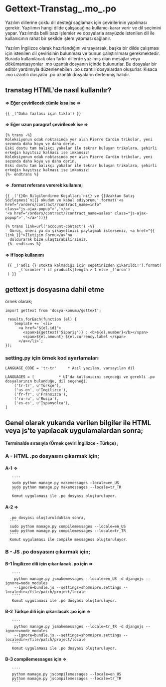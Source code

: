 # Gettext-Transtag_.mo_.po

Yazılım dillerine çoklu dil desteği sağlamak için çevirilerinin yapılması gerekir. Yazılımın hangi dilde çalışacağına kullanıcı karar verir ve dil seçimini yapar. Yazılımda belli bazı işlemler ve dosyalarla arayüzde istenilen dil ile kullanıcının rahat bir şekilde işlem yapması sağlanır.

Yazılım İngilizce olarak hazırlandığını varsayarsak, başka bir dilde çalışması için istenilen dil çevirisinin bulunması ve bunun çalıştırılması gerekmektedir. Burada kullanılacak olan farklı dillerde yazılmış olan mesajlar veya dökümantasyonlar .mo uzantılı dosyanın içinde bulunurlar. Bu dosyalar bir editör yardımıyla düzenlenebilen .po uzantılı dosyalardan oluşurlar. Kısaca .mo uzantılı dosyalar .po uzantılı dosyaların derlenmiş halidir. 


## transtag HTML'de nasıl kullanılır?

####   => Eğer çevirilecek cümle kısa ise =>
```
{{ _(‘Daha fazlası için tıkla') }}
```
####   => Eğer uzun paragraf çevirilecek ise =>

```
{% trans -%}
Koleksiyonun odak noktasında yer alan Pierre Cardin trikolar, yeni sezonda daha koyu ve daha derin.
Eski dostu tam balıkçı yakalar ile tekrar buluşan trikolara, şehirli erkeğin kayıtsız kalması ise imkansız!
Koleksiyonun odak noktasında yer alan Pierre Cardin trikolar, yeni sezonda daha koyu ve daha derin.
Eski dostu tam balıkçı yakalar ile tekrar buluşan trikolara, şehirli erkeğin kayıtsız kalması ise imkansız!
{%- endtrans %}
```
####   => .format referans vererek kullanım;

````
{{ _('{}Ön Bilgilendirme Koşulları`nı{} ve {}Uzaktan Satış
Sözleşmesi`ni{} okudum ve kabul ediyorum.'.format('<a href="/orders/contract/?contract_name=info"
class="js-ajax-popup">','</a>',
'<a href="/orders/contract/?contract_name=sales" class="js-ajax-popup">','</a>'))}}
````

````
{% trans link=url('account-contact') -%}
  Görüş, öneri ya da şikayetinizi paylaşmak isterseniz, <a href="{{ link }}">İletişim Formu</a>’nu 
  doldurarak bize ulaştırabilirsiniz.
 {%- endtrans %}
````
####   => if loop kullanımı

```
 {{ _('adlı {} stokta kalmadığı için sepetinizden çıkarıldı!').format(
      _('ürünler') if products|length > 1 else _('ürün')
 ) }}
```

##  gettext js dosyasına dahil etme
örnek olarak;
````
import gettext from 'dosya-konumu/gettext';

 results.forEach(function (el) {
    template += `<li>
      <a href="${el.id}">
        <span>${gettext('Sipariş')} : <b>${el.number}</b></span> 
        <span>${el.amount} ${el.currency.label </span>
      </a></li>`;
});
````

### setting.py için örnek kod ayarlamaları
````
LANGUAGE_CODE = 'tr-tr' 	* Asıl yazılan, varsayılan dil

LANGUAGES = [  			* UI'da kullanıcını seçeceği ve gerekli .po dosyalarının bulunduğu, dil seçeneği.  
    ('tr-tr', u'Türkçe'),      
    ('us-en', u'İngilizce'),
    ('fr-fr', u'Fransızca'),
    ('ru-ru', u'Rusça'),
    ('es-es', u'İspanyolca'),
]
````

## Genel olarak yukarıda verilen bilgiler ile HTML veya js'te yapılacak uygulamalardan sonra;

#### Terminalde sırasıyla (Örnek çeviri İngilizce - Türkçe) ;

  ### A - HTML .po dosyasını çıkarmak için;
   #### A-1 => 

       ````
       sudo python manage.py makemessages —locale=en_US
       sudo python manage.py makemessages --locale=tr_TR
       ````
       Komut uygulaması ile .po dosyası oluşturuluyor.

   #### A-2 =>
      .po dosyası oluşturulduktan sonra,
      ````
      sudo python manage.py compilemessages --locale=en_US
      sudo python manage.py compilemessages --locale=tr_TR
      ````
      Komut uygulaması ile compile messagess oluşturuluyor.


 ### B - JS .po dosyasını çıkarmak için;
 
   #### B-1 İngilizce dili için çıkarılacak .po için => 
        
       ````
        python manage.py jsmakemessages --locale=en_US -d djangojs --ignore=node_modules
        --ignore=bundle.js --settings=shomnipro.settings --localedir=/file/patch/project/locale
       ````
       Komut uygulaması ile .po dosyası oluşturuluyor.
   
   #### B-2 Türkçe dili için çıkarılacak .po için => 
        
       ````
        python manage.py jsmakemessages --locale=tr_TR -d djangojs --ignore=node_modules
        --ignore=bundle.js --settings=shomnipro.settings --localedir=/file/patch/project/locale
       ````
       Komut uygulaması ile .po dosyası oluşturuluyor.
   
   #### B-3 compilemessages için =>
   
       ````
       python manage.py jscompilemessages --locale=en_US
       python manage.py jscompilemessages --locale=tr_TR
       ````

   
      
